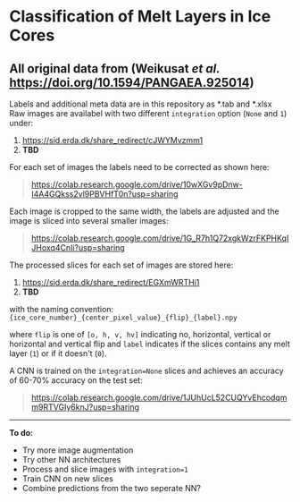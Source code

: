# Classification of Melt Layers in Ice Cores

All original data from (Weikusat *et al.* https://doi.org/10.1594/PANGAEA.925014)
---

Labels and additional meta data are in this repository as \*.tab and \*.xlsx\
Raw images are availabel with two different `integration` option (`None` and `1`) under:
1. https://sid.erda.dk/share_redirect/cJWYMvzmm1 
2. **TBD**

For each set of images the labels need to be corrected as shown here:
> https://colab.research.google.com/drive/10wXGv9pDnw-I4A4GQkss2vl9PBVHfT0n?usp=sharing

Each image is cropped to the same width, the labels are adjusted and the image is sliced into several smaller images:
> https://colab.research.google.com/drive/1G_R7h1Q72xgkWzrFKPHKqIJHoxq4CnIi?usp=sharing

The processed slices for each set of images are stored here:
1. https://sid.erda.dk/share_redirect/EGXmWRTHi1
2. **TBD**

with the naming convention:
`{ice_core_number}_{center_pixel_value}_{flip}_{label}.npy`

where `flip` is one of `[o, h, v, hv]` indicating no, horizontal, vertical or horizontal and vertical flip and `label` indicates if the slices contains any melt layer (`1`) or if it doesn't (`0`).

A CNN is trained on the `integration=None` slices and achieves an accuracy of 60-70% accuracy on the test set:
> https://colab.research.google.com/drive/1JUhUcL52CUQYvEhcodqmm9RTVGIy6knJ?usp=sharing

---

**To do:**
- Try more image augmentation
- Try other NN architectures
- Process and slice images with `integration=1`
- Train CNN on new slices
- Combine predictions from the two seperate NN?

